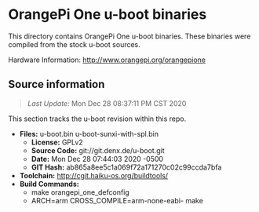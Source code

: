 OrangePi One u-boot binaries
===================

This directory contains OrangePi One u-boot binaries.
These binaries were compiled from the stock u-boot sources.

Hardware Information: <http://www.orangepi.org/orangepione>

Source information
-------------
> *Last Update:* Mon Dec 28 08:37:11 PM CST 2020

This section tracks the u-boot revision within this repo.

* **Files:**  u-boot.bin u-boot-sunxi-with-spl.bin
  * **License:** GPLv2
  * **Source Code:** git://git.denx.de/u-boot.git
  * **Date:** Mon Dec 28 07:44:03 2020 -0500
  * **GIT Hash:** ab865a8ee5c1a069f72a171270c02c99ccda7bfa
* **Toolchain:** http://cgit.haiku-os.org/buildtools/
* **Build Commands:**
  * make orangepi_one_defconfig
  * ARCH=arm CROSS_COMPILE=arm-none-eabi- make
